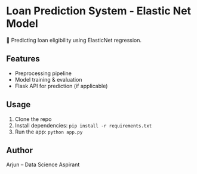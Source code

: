 # Loan Prediction System - Elastic Net Model

🔮 Predicting loan eligibility using ElasticNet regression.

## Features
- Preprocessing pipeline
- Model training & evaluation
- Flask API for prediction (if applicable)

## Usage
1. Clone the repo
2. Install dependencies: `pip install -r requirements.txt`
3. Run the app: `python app.py`

## Author
Arjun – Data Science Aspirant

